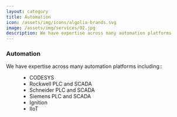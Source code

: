 ```yaml
---
layout: category
title: Automation
icon: /assets/img/icons/algolia-brands.svg
image: /assets/img/services/02.jpg
description: We have expertise across many automation platforms
---
```


<div class="row">
    <div class="col-md-12">
        <div class="service-details mb-40">
            <h3>Automation</h3>
            <p>We have expertise across many automation platforms including::
                <ul>
                    <li style="list-style-type: disc;margin-left:40px">CODESYS</li>
                    <li style="list-style-type: disc;margin-left:40px">Rockwell PLC and SCADA</li>
                    <li style="list-style-type: disc;margin-left:40px">Schneider PLC and SCADA</li>
                    <li style="list-style-type: disc;margin-left:40px">Siemens PLC and SCADA</li>
                    <li style="list-style-type: disc;margin-left:40px">Ignition</li>
                    <li style="list-style-type: disc;margin-left:40px">IIoT</li>
                </ul>
            </p>
        </div>
    </div>
</div>
